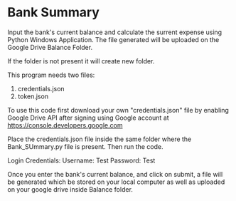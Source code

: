 # Bank Summary

Input the bank's current balance and calculate the surrent expense using Python Windows Application.
The file generated will be uploaded on the Google Drive Balance Folder.

If the folder is not present it will create new folder.

This program needs two files:
1. credentials.json
2. token.json

To use this code first download your own "credentials.json" file by enabling Google Drive API after signing using Google account at https://console.developers.google.com

Place the credentials.json file inside the same folder where the Bank_SUmmary.py file is present.
 Then run the code.
 
 Login Credentials:
 Username: Test
 Password: Test

Once you enter the bank's current balance, and click on submit, a file will be generated which be stored on your local computer as well as uploaded on your google drive inside Balance folder.

